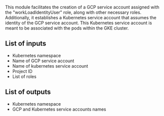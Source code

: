 This module facilitates the creation of a GCP service account assigned with the "workLoadIdentityUser" role, along with other necessary roles. Additionally, it establishes a Kubernetes service account that assumes the identity of the GCP service account. This Kubernetes service account is meant to be associated with the pods within the GKE cluster.

## List of inputs

- Kubernetes namespace
- Name of GCP service account
- Name of kubernetes service account
- Project ID
- List of roles

## List of outputs

- Kubernetes namespace
- GCP and Kubernetes service accounts names

